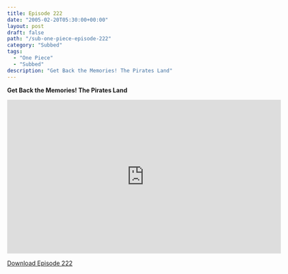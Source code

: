 ```yaml
---
title: Episode 222
date: "2005-02-20T05:30:00+00:00"
layout: post
draft: false
path: "/sub-one-piece-episode-222"
category: "Subbed"
tags:
  - "One Piece"
  - "Subbed"
description: "Get Back the Memories! The Pirates Land"
---
```


**Get Back the Memories! The Pirates Land**

<iframe width="640" height="360" src="https://www.rapidvideo.com/e/FXQGVV0O4A" frameborder="0" marginwidth=0 marginheight=0 scrolling=no allowfullscreen></iframe>

<a href="http://ouo.io/qs/eCodkFEQ?s=https://rapidvid.to/d/https://www.rapidvideo.com/e/FXQGVV0O4A">Download Episode 222</a>
